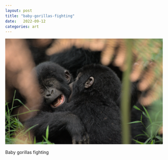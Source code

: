 ```yaml
---
layout: post
title: "baby-gorillas-fighting"
date:   2022-09-12
categories: art
---
```


![baby-gorillas-fighting](/img/arts/uganda/baby-gorillas-fighting.jpg)

<span class='image-details'>
Baby gorillas fighting
</span>
